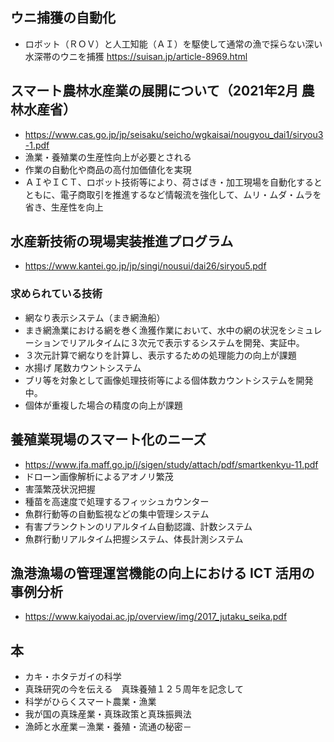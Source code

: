 ## ウニ捕獲の自動化
- ロボット（ＲＯＶ）と人工知能（ＡＩ）を駆使して通常の漁で採らない深い水深帯のウニを捕獲
https://suisan.jp/article-8969.html

## スマート農林水産業の展開について（2021年2月 農林水産省）
- https://www.cas.go.jp/jp/seisaku/seicho/wgkaisai/nougyou_dai1/siryou3-1.pdf
- 漁業・養殖業の生産性向上が必要とされる
 - 作業の自動化や商品の高付加価値化を実現
  - ＡＩやＩＣＴ、ロボット技術等により、荷さばき・加工現場を自動化するとともに、電子商取引を推進するなど情報流を強化して、ムリ・ムダ・ムラを省き、生産性を向上

## 水産新技術の現場実装推進プログラム
- https://www.kantei.go.jp/jp/singi/nousui/dai26/siryou5.pdf
### 求められている技術
- 網なり表示システム（まき網漁船）
 - まき網漁業における網を巻く漁獲作業において、水中の網の状況をシミュレーションでリアルタイムに３次元で表示するシステムを開発、実証中。
 - ３次元計算で網なりを計算し、表示するための処理能力の向上が課題
- 水揚げ 尾数カウントシステム
 - ブリ等を対象として画像処理技術等による個体数カウントシステムを開発中。
 - 個体が重複した場合の精度の向上が課題

## 養殖業現場のスマート化のニーズ
- https://www.jfa.maff.go.jp/j/sigen/study/attach/pdf/smartkenkyu-11.pdf
- ドローン画像解析によるアオノリ繁茂
- 害藻繁茂状況把握
- 種苗を高速度で処理するフィッシュカウンター
- 魚群行動等の自動監視などの集中管理システム
- 有害プランクトンのリアルタイム自動認識、計数システム
- 魚群行動リアルタイム把握システム、体長計測システム

## 漁港漁場の管理運営機能の向上における ICT 活用の事例分析
- https://www.kaiyodai.ac.jp/overview/img/2017_jutaku_seika.pdf


## 本
- カキ・ホタテガイの科学
- 真珠研究の今を伝える　真珠養殖１２５周年を記念して
- 科学がひらくスマート農業・漁業
- 我が国の真珠産業・真珠政策と真珠振興法
- 漁師と水産業－漁業・養殖・流通の秘密－